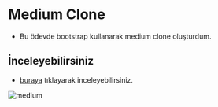 # Medium Clone
- Bu ödevde bootstrap kullanarak medium clone oluşturdum.

## İnceleyebilirsiniz
 - [buraya](https://haticekiziltas-medium-clone.netlify.app/) tıklayarak inceleyebilirsiniz.

![medium](https://imgur.com/WPgNUrl.gif)